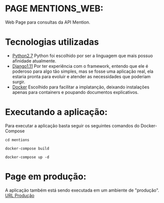 # PAGE MENTIONS_WEB:
Web Page para consultas da API Mention.
  
# Tecnologias utilizadas

- [Python2.7](https://www.python.org)
Python foi escolhido por ser a linguagem que mais possuo afinidade atualmente.
- [Django1.11](https://docs.djangoproject.com/en/1.11/releases/1.11/)
Por ter experiência com o framework, entendo que ele é poderoso para algo tão simples, mas se fosse uma aplicação real, ela estaria pronta para evoluir e atender as necessidades que poderiam surgir.
- [Docker](https://www.docker.com/)
Escolhido para facilitar a implatanção, deixando instalações apenas para containers e poupando documentos explicativos.



# Executando a aplicação:
Para executar a aplicação basta seguir os seguintes comandos do Docker-Compose

```
cd mentions
```
```
docker-compose build
```
```
docker-compose up -d
```


# Page em produção:
A aplicação também está sendo executada em um ambiente de "produção".
<a href="http://165.227.158.232:8002/most_relevants/">URL Produção</a>
